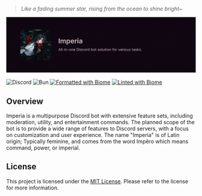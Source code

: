 >  *Like a fading summer star, rising from the ocean to shine bright~*

![Header](.github/assets/banner.png)

![Discord](https://img.shields.io/badge/Discord_Bot-%235865F2.svg?style=flat&logo=discord&logoColor=white)
![Bun](https://img.shields.io/badge/Powered_by-Bun-%23000000.svg?style=flat&logo=bun&logoColor=white)
[![Formatted with Biome](https://img.shields.io/badge/Formatted_with-Biome-60a5fa?style=flat&logo=biome&logoColor=white)](https://biomejs.dev/)
[![Linted with Biome](https://img.shields.io/badge/Linted_with-Biome-60a5fa?style=flat&logo=biome&logoColor=white)](https://biomejs.dev)

## Overview

Imperia is a multipurpose Discord bot with extensive feature sets, including moderation, utility, and entertainment commands. The planned scope of the bot is to provide a wide range of features to Discord servers, with a focus on customization and user experience. The name "Imperia" is of Latin origin; Typically feminine, and comes from the word Impĕro which means command, power, or imperial.

## License

This project is licensed under the [MIT License](LICENSE). Please refer to the license for more information.